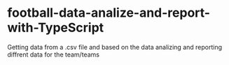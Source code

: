 # football-data-analize-and-report-with-TypeScript
 Getting data from a .csv file and based on the data analizing and reporting diffrent data for the team/teams
 
